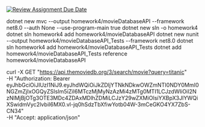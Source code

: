 [![Review Assignment Due Date](https://classroom.github.com/assets/deadline-readme-button-22041afd0340ce965d47ae6ef1cefeee28c7c493a6346c4f15d667ab976d596c.svg)](https://classroom.github.com/a/KBdIuaWG)

dotnet new mvc --output homework4/movieDatabaseAPI --framework net8.0 --auth None --use-program-main true
dotnet new sln -o homework4
dotnet sln homework4 add homework4/movieDatabaseAPI
dotnet new nunit --output homework4/movieDatabaseAPI_Tests --framework net8.0
dotnet sln homework4 add homework4/movieDatabaseAPI_Tests
dotnet add homework4/movieDatabaseAPI_Tests reference homework4/movieDatabaseAPI

curl -X GET "https://api.themoviedb.org/3/search/movie?query=titanic" \
     -H "Authorization: Bearer eyJhbGciOiJIUzI1NiJ9.eyJhdWQiOiJkZDljYTNkNDkwOWZmNTI0NDY0MmI0NGZmZjIxOGQyZSIsIm5iZiI6MTczMjMyNzAzMi4zMTg0MTI1LCJzdWIiOiI2NzNlMjBjOTg3OTE3MDc4ZDAxMDlhZDMiLCJzY29wZXMiOlsiYXBpX3JlYWQiXSwidmVyc2lvbiI6MX0.vl-jq0hSdzTbXfiwYotb04W-3mCeGKO4YX7ZbS-CN34" \
     -H "Accept: application/json"